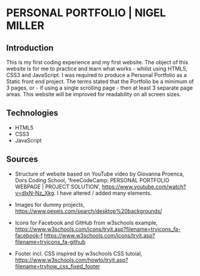 # PERSONAL PORTFOLIO | NIGEL MILLER

## Introduction
This is my first coding experience and my first website.
The object of this website is for me to practice and learn what works - whilst using HTML5, CSS3 and JavaScript.
I was required to produce a Personal Portfolio as a Static front end project. The terms stated that the Portfolio be a minimum of 3 pages, or - if using a single scrolling page - then at least 3 separate page areas.
This website will be improved for readability on all screen sizes.

## Technologies
- HTML5
- CSS3
- JavaScript

## Sources
- Structure of website based on YouTube video by Giovanna Proenca, Dors Coding School, 'freeCodeCamp: PERSONAL PORTFOLIO WEBPAGE | PROJECT SOLUTION', https://www.youtube.com/watch?v=dlxN-Nz_Xkg. I have altered / added many elements.

- Images for dummy projects, https://www.pexels.com/search/desktop%20backgrounds/

- Icons for Facebook and GitHub from w3schools example, https://www.w3schools.com/icons/tryit.asp?filename=tryicons_fa-facebook-f 
https://www.w3schools.com/icons/tryit.asp?filename=tryicons_fa-github

- Footer incl. CSS inspired by w3schools CSS tutoial, https://www.w3schools.com/howto/tryit.asp?filename=tryhow_css_fixed_footer
